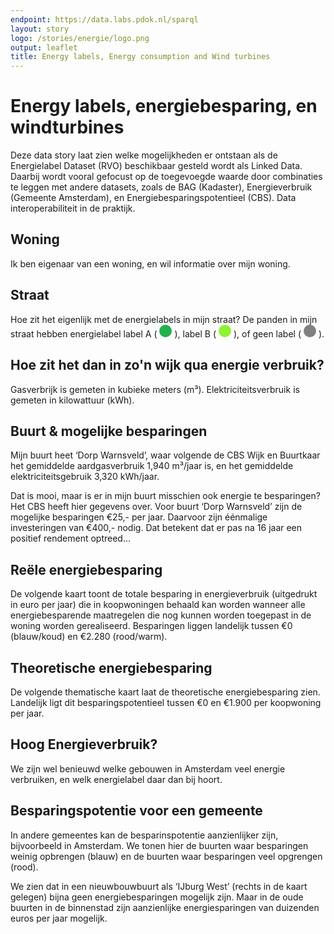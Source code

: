 ```yaml
---
endpoint: https://data.labs.pdok.nl/sparql
layout: story
logo: /stories/energie/logo.png
output: leaflet
title: Energy labels, Energy consumption and Wind turbines
---
```


# Energy labels, energiebesparing, en windturbines

Deze data story laat zien welke mogelijkheden er ontstaan als de
Energielabel Dataset (RVO) beschikbaar gesteld wordt als Linked Data.
Daarbij wordt vooral gefocust op de toegevoegde waarde door
combinaties te leggen met andere datasets, zoals de BAG (Kadaster),
Energieverbruik (Gemeente Amsterdam), en Energiebesparingspotentieel
(CBS).  Data interoperabiliteit in de praktijk.

## Woning

Ik ben eigenaar van een woning, en wil informatie over mijn woning.

<div data-query
     data-query-endpoint="https://data.pdok.nl/sparql"
     data-query-sparql="q1.rq">
</div>

## Straat

<p>Hoe zit het eigenlijk met de energielabels in mijn straat?  De panden
in mijn straat hebben energielabel label A (
<svg height="20" viewBox="0 0 20 20" xmlns="http://www.w3.org/2000/svg">
  <circle cx="10" cy="10" fill="#22b14c" r="10"/>
</svg>
), label B (
<svg height="20" viewBox="0 0 20 20" xmlns="http://www.w3.org/2000/svg">
  <circle cx="10" cy="10" fill="#8ff334" r="10"/>
</svg>
), of geen label (
<svg height="20" viewBox="0 0 20 20" xmlns="http://www.w3.org/2000/svg">
  <circle cx="10" cy="10" fill="grey" r="10"/>
</svg>
).</p>

<div data-query
     data-query-endpoint="https://data.pdok.nl/sparql"
     data-query-sparql="q2.rq">
</div>

## Hoe zit het dan in zo'n wijk qua energie verbruik?

Gasverbrijk is gemeten in kubieke meters (m³).  Elektriciteitsverbruik
is gemeten in kilowattuur (kWh).

<div data-query="http://localhost:4000/stories/energie/#query=prefix+buurt%3A+%3Chttp%3A%2F%2Fbetalinkeddata.cbs.nl%2Fregios%2F2016%2Fid%2Fbuurt%2F%3E%0Aprefix+def%3A+%3Chttp%3A%2F%2Fbetalinkeddata.cbs.nl%2Fdef%2F83487NED%23%3E%0Aprefix+dimension%3A+%3Chttp%3A%2F%2Fbetalinkeddata.cbs.nl%2Fdef%2Fdimension%23%3E%0Aselect+%3Fwoningtype+%3Fgas_m3+%3Felektra_kWh+%7B%0A++bind(buurt%3ABU03010500+as+%3Fbuurt)%0A++%7B%0A++++_%3A1a+def%3Aenergie_GemiddeldAardgasverbruik_NaarWoningtype_Appartement+%3Fgas_m3+%3B%0A+++++++++dimension%3Aregio+%3Fbuurt+.%0A++++_%3A1b+def%3Aenergie_GemiddeldElektriciteitsverbruik_NaarWoningtype_Appartement+%3Felektra_kWh+%3B%0A+++++++++dimension%3Aregio+%3Fbuurt+.%0A++++bind(%22appartement%22+as+%3Fwoningtype)%0A++%7D+union+%7B%0A++++_%3A2a+def%3Aenergie_GemiddeldAardgasverbruik_NaarWoningtype_Hoekwoning+%3Fgas_m3+%3B%0A+++++++++dimension%3Aregio+%3Fbuurt+.%0A++++_%3A2b+def%3Aenergie_GemiddeldElektriciteitsverbruik_NaarWoningtype_Hoekwoning+%3Felektra_kWh+%3B%0A+++++++++dimension%3Aregio+%3Fbuurt+.%0A++++bind(%22hoekwoning%22+as+%3Fwoningtype)%0A++%7D+union+%7B%0A++++_%3A3a+def%3Aenergie_GemiddeldAardgasverbruik_NaarWoningtype_Tussenwoning+%3Fgas_m3+%3B%0A+++++++++dimension%3Aregio+%3Fbuurt+.%0A++++_%3A3b+def%3Aenergie_GemiddeldElektriciteitsverbruik_NaarWoningtype_Tussenwoning+%3Felektra_kWh+%3B%0A+++++++++dimension%3Aregio+%3Fbuurt+.%0A++++bind(%22tussenwoning%22+as+%3Fwoningtype)%0A++%7D+union+%7B%0A++++_%3A4a+def%3Aenergie_GemiddeldAardgasverbruik_NaarWoningtype_Twee-onder-een-kap-woning+%3Fgas_m3+%3B%0A+++++++++dimension%3Aregio+%3Fbuurt+.%0A++++_%3A4b+def%3Aenergie_GemiddeldElektriciteitsverbruik_NaarWoningtype_Twee-onder-een-kap-woning+%3Felektra_kWh+%3B%0A+++++++++dimension%3Aregio+%3Fbuurt+.%0A++++bind(%22twee+onder+%C3%A9%C3%A9n+kap%22+as+%3Fwoningtype)%0A++%7D+union+%7B%0A++++_%3A5a+def%3Aenergie_GemiddeldAardgasverbruik_NaarWoningtype_VrijstaandeWoning+%3Fgas_m3+%3B%0A+++++++++dimension%3Aregio+%3Fbuurt+.%0A++++_%3A5b+def%3Aenergie_GemiddeldElektriciteitsverbruik_NaarWoningtype_VrijstaandeWoning+%3Felektra_kWh+%3B%0A+++++++++dimension%3Aregio+%3Fbuurt+.%0A++++bind(%22vrijstaande+woning%22+as+%3Fwoningtype)%0A++%7D%0A%7D%0A&contentTypeConstruct=text%2Fturtle&contentTypeSelect=application%2Fsparql-results%2Bjson&endpoint=https%3A%2F%2Fbetalinkeddata.cbs.nl%2Fsparql&requestMethod=POST&tabTitle=Query&headers=%7B%7D&outputFormat=gchart&outputSettings=%7B%22chartConfig%22%3A%7B%22options%22%3A%7B%22hAxis%22%3A%7B%22useFormatFromData%22%3Atrue%2C%22viewWindow%22%3Anull%2C%22minValue%22%3Anull%2C%22maxValue%22%3Anull%2C%22viewWindowMode%22%3Anull%7D%2C%22legacyScatterChartLabels%22%3Atrue%2C%22vAxes%22%3A%5B%7B%22useFormatFromData%22%3Atrue%2C%22viewWindow%22%3A%7B%22max%22%3Anull%2C%22min%22%3Anull%7D%2C%22minValue%22%3Anull%2C%22maxValue%22%3Anull%7D%2C%7B%22useFormatFromData%22%3Atrue%2C%22viewWindow%22%3A%7B%22max%22%3Anull%2C%22min%22%3Anull%7D%2C%22minValue%22%3Anull%2C%22maxValue%22%3Anull%7D%5D%2C%22isStacked%22%3Afalse%2C%22booleanRole%22%3A%22certainty%22%2C%22legend%22%3A%22right%22%2C%22width%22%3A600%2C%22height%22%3A371%7D%2C%22state%22%3A%7B%7D%2C%22view%22%3A%7B%22columns%22%3Anull%2C%22rows%22%3Anull%7D%2C%22isDefaultVisualization%22%3Afalse%2C%22chartType%22%3A%22ColumnChart%22%7D%2C%22motionChartState%22%3Anull%7D"
     data-query-endpoint="https://betalinkeddata.cbs.nl/sparql"
     data-query-sparql="q3.rq"
     data-query-output="gchart">
</div>

## Buurt & mogelijke besparingen

Mijn buurt heet ‘Dorp Warnsveld’, waar volgende de CBS Wijk en
Buurtkaar het gemiddelde aardgasverbruik 1,940 m³/jaar is, en het
gemiddelde elektriciteitsgebruik 3,320 kWh/jaar.

Dat is mooi, maar is er in mijn buurt misschien ook energie te
besparingen?  Het CBS heeft hier gegevens over.  Voor buurt ‘Dorp
Warnsveld’ zijn de mogelijke besparingen €25,- per jaar.  Daarvoor
zijn éénmalige investeringen van €400,- nodig.  Dat betekent dat er
pas na 16 jaar een positief rendement optreed…

<div data-query data-query-sparql="q4.rq"></div>

## Reële energiebesparing

De volgende kaart toont de totale besparing in energieverbruik
(uitgedrukt in euro per jaar) die in koopwoningen behaald kan worden
wanneer alle energiebesparende maatregelen die nog kunnen worden
toegepast in de woning worden gerealiseerd.  Besparingen liggen
landelijk tussen €0 (blauw/koud) en €2.280 (rood/warm).

<div data-query data-query-sparql="q6.rq"></div>

## Theoretische energiebesparing

De volgende thematische kaart laat de theoretische energiebesparing
zien.  Landelijk ligt dit besparingspotentieel tussen €0 en €1.900 per
koopwoning per jaar.

<div data-query data-query-sparql="q7.rq"> </div>

## Hoog Energieverbruik?

We zijn wel benieuwd welke gebouwen in Amsterdam veel energie
verbruiken, en welk energielabel daar dan bij hoort.

<div data-query data-query-sparql="q8.rq"></div>

## Besparingspotentie voor een gemeente

In andere gemeentes kan de besparinspotentie aanzienlijker zijn,
bijvoorbeeld in Amsterdam.  We tonen hier de buurten waar besparingen
weinig opbrengen (blauw) en de buurten waar besparingen veel opgrengen
(rood).

We zien dat in een nieuwbouwbuurt als ‘IJburg West’ (rechts in de
kaart gelegen) bijna geen energiebesparingen mogelijk zijn. Maar in
de oude buurten in de binnenstad zijn aanzienlijke energiesparingen
van duizenden euros per jaar mogelijk.

<div data-query data-query-sparql="q5.rq"></div>

<!-- Werk niet met zo veel data + federatie + geen linkbare eigenschappen
## Goede voorbeelden

Zo kunnen we ook oude huizen vinden (van voor 1950) waarbij de
eigenaars energie besparende maatregelen hebben genomen en beloond
zijn met een A label: Een voorbeeld voor hun omgeving.  Overigens
kunnen we ook zien dat dit soort queries ook gemaakt kunnen worden om
kwaliteitsproblemen op te sporen, zoals pand oppervlaktes van 1m².

<div data-query data-query-sparql="q9.rq"></div>
-->
<!-- not needed anymore
## Een pand nader bekeken

Laten we eens een pand nader bekijken.  Kunnen we bijvoorbeeld het
hoge energieverbruik verklaren aan de hand van een grote oppervlakte
van het pand (uit de BAG).  We zien dat dit pand bijna 22.000 kWh
verbruikt, maar ook een grote oppervlakte van 1.888 m² heeft (op het
pinnetje klikken voor informatie).

<div data-query
     data-query-sparql="60-Keizersgracht.rq">
</div>
-->
<!-- queries were unscoped, and now there is much more data: scope the queries
## Panden met geregistreerde labels

Het volgende voorbeeld laat een aantal BAG panden zien met een
geregistreerd energielabel.  We kunnen nu alle geregistreerde
energielabels bevragen, en de resultaten <em>on the fly</em> verrijken
met andere data.

<p>De kleuren duiden de verschillende energielabels aan: label A of A+
(
<svg height="20" viewBox="0 0 20 20" xmlns="http://www.w3.org/2000/svg">
  <circle cx="10" cy="10" fill="#22b14c" r="10"/>
</svg>
), label B (
<svg height="20" viewBox="0 0 20 20" xmlns="http://www.w3.org/2000/svg">
  <circle cx="10" cy="10" fill="#8ff334" r="10"/>
</svg>
), label C (
<svg height="20" viewBox="0 0 20 20" xmlns="http://www.w3.org/2000/svg">
  <circle cx="10" cy="10" fill="#bdfc2c" r="10"/>
</svg>
) label D (
<svg height="20" viewBox="0 0 20 20" xmlns="http://www.w3.org/2000/svg">
  <circle cx="10" cy="10" fill="#fff200" r="10"/>
</svg>
), label E (
<svg height="20" viewBox="0 0 20 20" xmlns="http://www.w3.org/2000/svg">
  <circle cx="10" cy="10" fill="#ff9a35" r="10"/>
</svg>
), label F (
<svg height="20" viewBox="0 0 20 20" xmlns="http://www.w3.org/2000/svg">
  <circle cx="10" cy="10" fill="#ff7f27" r="10"/>
</svg>
), label G (
<svg height="20" viewBox="0 0 20 20" xmlns="http://www.w3.org/2000/svg">
  <circle cx="10" cy="10" fill="#ed1c24" r="10"/>
</svg>
), of geen label (
<svg height="20" viewBox="0 0 20 20" xmlns="http://www.w3.org/2000/svg">
  <circle cx="10" cy="10" fill="grey" r="10"/>
</svg>
).</p>

<div data-query
     data-query-sparql="story_04_ams_rvo.rq">
</div>

# Overzicht energielabels per postcode

We kunnen een overzicht opvragen van de energielabels die gebruikt
worden binnen een bepaalde postcode.  Bijvoorbeeld, hieronder volgt
een overzicht van de energielabels die in postcodes
<code>1094**</code> voorkomen.  Merk op dat label C binnen deze
postcode het meeste voorkomt.

Deze query staat tijdelijk uit vanwege performance problemen.
<div
  data-query="http://localhost:4000/stories/energie/#query=prefix+cbs%3A+%3Chttps%3A%2F%2Fkrr.triply.cc%2FKadaster%2Fcbs%2Fdef%2F%3E%0Aprefix+gemeente%3A+%3Chttps%3A%2F%2Fkrr.triply.cc%2FKadaster%2Fcbs%2Fid%2Fgemeente%2F%3E%0Aprefix+geo%3A+%3Chttp%3A%2F%2Fwww.opengis.net%2Font%2Fgeosparql%23%3E%0Aprefix+energie%3A+%3Chttp%3A%2F%2Fdata.labs.pdok.nl%2Fdataset%2Fenergie%23%3E%0Aselect+%3Fenergielabel+(count(%3Fx)+as+%3Fn)+%7B%0A++bind+(%221094%22+as+%3Fprefix)%0A++%3Fx+energie%3Apand_postcode++%3Fpostcode+%3B%0A+++++energie%3Ae_label+%3Fenergielabel+.%0A++filter+(strstarts(%3Fpostcode%2C+%3Fprefix))%0A%7D%0Agroup+by+%3Fenergielabel%0Aorder+by+desc(%3Fn)%0A&contentTypeConstruct=text%2Fturtle&contentTypeSelect=application%2Fsparql-results%2Bjson&endpoint=https%3A%2F%2Fapi.krr.triply.cc%2Fdatasets%2FKadaster%2Fgeosoup2%2Fservices%2Fgeosoup%2Fsparql&requestMethod=POST&tabTitle=Query+1&headers=%7B%7D&outputFormat=gchart&outputSettings=%7B%22chartConfig%22%3A%7B%22options%22%3A%7B%22hAxis%22%3A%7B%22useFormatFromData%22%3Atrue%2C%22viewWindow%22%3Anull%2C%22minValue%22%3Anull%2C%22maxValue%22%3Anull%2C%22viewWindowMode%22%3Anull%7D%2C%22legacyScatterChartLabels%22%3Atrue%2C%22vAxes%22%3A%5B%7B%22useFormatFromData%22%3Atrue%2C%22viewWindow%22%3A%7B%22max%22%3Anull%2C%22min%22%3Anull%7D%2C%22minValue%22%3Anull%2C%22maxValue%22%3Anull%7D%2C%7B%22useFormatFromData%22%3Atrue%2C%22viewWindow%22%3A%7B%22max%22%3Anull%2C%22min%22%3Anull%7D%2C%22minValue%22%3Anull%2C%22maxValue%22%3Anull%7D%5D%2C%22isStacked%22%3Afalse%2C%22booleanRole%22%3A%22certainty%22%2C%22legend%22%3A%22right%22%2C%22width%22%3A600%2C%22height%22%3A371%7D%2C%22state%22%3A%7B%7D%2C%22view%22%3A%7B%22columns%22%3Anull%2C%22rows%22%3Anull%7D%2C%22isDefaultVisualization%22%3Afalse%2C%22chartType%22%3A%22ColumnChart%22%7D%2C%22motionChartState%22%3Anull%7D"
  data-query-output="gchart"
  data-query-sparql="100-labels-voor-postcode-prefix.rq"></div>
-->
<!--
# FacetCheck

Naast bovenstaande queries is het ook mogelijk om buurten te filteren
op basis van energie-gerelateerde eigenschappen.  In <a
target="_blank" href="https://facetcheck.triply.cc">Kadaster
FacetCheck</a> is het mogelijk om op de volgende eigenschappen te
selecteren:

  - aardgasverbruik
  - elektriciteitsverbruik
  - percentage huurwoningen
  - percentage koopwoningen
  - besparingspotentieel in euros per jaar
-->
